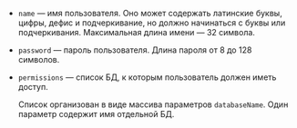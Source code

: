 * `name` — имя пользователя. Оно может содержать латинские буквы, цифры, дефис и подчеркивание, но должно начинаться с буквы или подчеркивания. Максимальная длина имени — 32 символа.
* `password` — пароль пользователя. Длина пароля от 8 до 128 символов.
* `permissions` — список БД, к которым пользователь должен иметь доступ.

    Список организован в виде массива параметров `databaseName`. Один параметр содержит имя отдельной БД.
